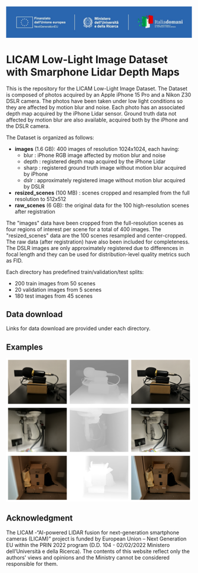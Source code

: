![](logo.jpeg)

# LICAM Low-Light Image Dataset with Smarphone Lidar Depth Maps

This is the repository for the LICAM Low-Light Image Dataset. The Dataset is composed of photos acquired by an Apple iPhone 15 Pro and a Nikon Z30 DSLR camera. The photos have been taken under low light conditions so they are affected by motion blur and noise. Each photo has an associated depth map acquired by the iPhone Lidar sensor. Ground truth data not affected by motion blur are also available, acquired both by the iPhone and the DSLR camera.

The Dataset is organized as follows:

- **images** (1.6 GB): 400 images of resolution 1024x1024, each having:
    - blur : iPhone RGB image affected by motion blur and noise
    - depth : registered depth map acquired by the iPhone Lidar
    - sharp : registered ground truth image without motion blur acquired by iPhone
    - dslr : approximately registered image without motion blur acquired by DSLR
- **resized_scenes** (100 MB) : scenes cropped and resampled from the full resolution to 512x512
- **raw_scenes** (6 GB): the original data for the 100 high-resolution scenes after registration

The "images" data have been cropped from the full-resolution scenes as four regions of interest per scene for a total of 400 images. The "resized_scenes" data are the 100 scenes resampled and center-cropped. The raw data (after registration) have also been included for completeness. The DSLR images are only approximately registered due to differences in focal length and they can be used for distribution-level quality metrics such as FID.

Each directory has predefined train/validation/test splits:
- 200 train images from 50 scenes
- 20 validation images from 5 scenes
- 180 test images from 45 scenes

## Data download
Links for data download are provided under each directory.

## Examples
![Image examples](examples.png)

## Acknowledgment

The LICAM -“AI-powered LIDAR fusion for next-generation smartphone cameras (LICAM)” project is funded by European Union – Next Generation EU within the PRIN 2022 program (D.D. 104 - 02/02/2022 Ministero dell’Università e della Ricerca). The contents of this website reflect only the authors' views and opinions and the Ministry cannot be considered responsible for them.
